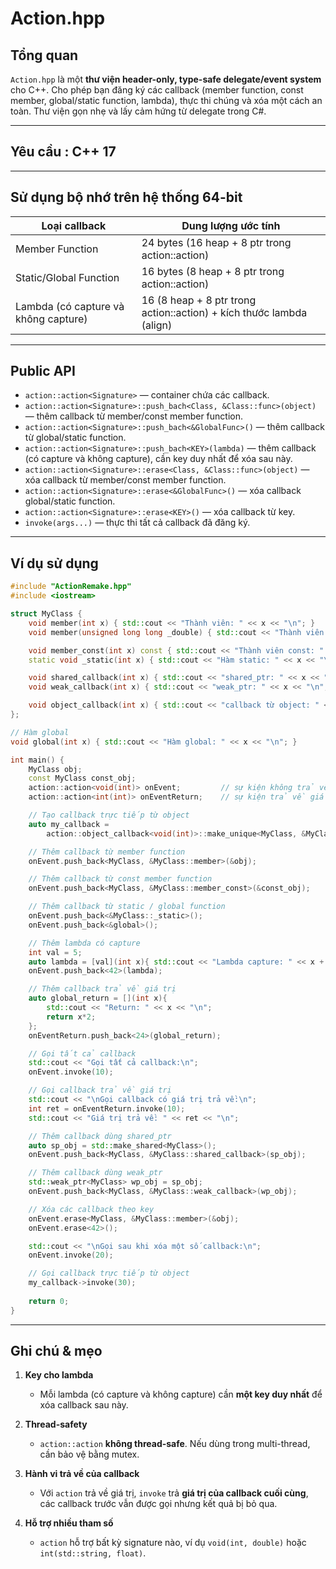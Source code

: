 # Action.hpp

## Tổng quan

`Action.hpp` là một **thư viện header-only, type-safe delegate/event system** cho C++.
Cho phép bạn đăng ký các callback (member function, const member, global/static function, lambda), thực thi chúng và xóa một cách an toàn. Thư viện gọn nhẹ và lấy cảm hứng từ delegate trong C#.

---

## Yêu cầu : C++ 17

---

## Sử dụng bộ nhớ trên hệ thống 64-bit

| Loại callback          | Dung lượng ước tính                                          |
| ---------------------- | ------------------------------------------------------------ |
| Member Function        | 24 bytes (16 heap + 8 ptr trong action::action)                      |
| Static/Global Function | 16 bytes (8 heap + 8 ptr trong action::action)                       |
| Lambda (có capture và không capture)    | 16 (8 heap + 8 ptr trong action::action) + kích thước lambda (align) |

---

## Public API

* `action::action<Signature>` — container chứa các callback.
* `action::action<Signature>::push_bach<Class, &Class::func>(object)` — thêm callback từ member/const member function.
* `action::action<Signature>::push_bach<&GlobalFunc>()` — thêm callback từ global/static function.
* `action::action<Signature>::push_bach<KEY>(lambda)` — thêm callback (có capture và không capture), cần key duy nhất để xóa sau này.
* `action::action<Signature>::erase<Class, &Class::func>(object)` — xóa callback từ member/const member function.
* `action::action<Signature>::erase<&GlobalFunc>()` — xóa callback global/static function.
* `action::action<Signature>::erase<KEY>()` — xóa callback từ key.
* `invoke(args...)` — thực thi tất cả callback đã đăng ký.

---

## Ví dụ sử dụng

```cpp
#include "ActionRemake.hpp"
#include <iostream>

struct MyClass {
    void member(int x) { std::cout << "Thành viên: " << x << "\n"; }
    void member(unsigned long long _double) { std::cout << "Thành viên: " << _double << "\n"; }

    void member_const(int x) const { std::cout << "Thành viên const: " << x << "\n"; }
    static void _static(int x) { std::cout << "Hàm static: " << x << "\n"; }

    void shared_callback(int x) { std::cout << "shared_ptr: " << x << "\n"; }
    void weak_callback(int x) { std::cout << "weak_ptr: " << x << "\n"; }

    void object_callback(int x) { std::cout << "callback từ object: " << x << "\n"; }
};

// Hàm global
void global(int x) { std::cout << "Hàm global: " << x << "\n"; }

int main() {
    MyClass obj;
    const MyClass const_obj;
    action::action<void(int)> onEvent;         // sự kiện không trả về
    action::action<int(int)> onEventReturn;    // sự kiện trả về giá trị int

    // Tạo callback trực tiếp từ object
    auto my_callback = 
        action::object_callback<void(int)>::make_unique<MyClass, &MyClass::object_callback>(&obj);

    // Thêm callback từ member function
    onEvent.push_back<MyClass, &MyClass::member>(&obj);

    // Thêm callback từ const member function
    onEvent.push_back<MyClass, &MyClass::member_const>(&const_obj);

    // Thêm callback từ static / global function
    onEvent.push_back<&MyClass::_static>();
    onEvent.push_back<&global>();

    // Thêm lambda có capture
    int val = 5;
    auto lambda = [val](int x){ std::cout << "Lambda capture: " << x + val << "\n"; };
    onEvent.push_back<42>(lambda);

    // Thêm callback trả về giá trị
    auto global_return = [](int x){ 
        std::cout << "Return: " << x << "\n"; 
        return x*2; 
    };
    onEventReturn.push_back<24>(global_return);

    // Gọi tất cả callback
    std::cout << "Gọi tất cả callback:\n";
    onEvent.invoke(10);

    // Gọi callback trả về giá trị
    std::cout << "\nGọi callback có giá trị trả về:\n";
    int ret = onEventReturn.invoke(10);
    std::cout << "Giá trị trả về: " << ret << "\n";

    // Thêm callback dùng shared_ptr
    auto sp_obj = std::make_shared<MyClass>();
    onEvent.push_back<MyClass, &MyClass::shared_callback>(sp_obj);

    // Thêm callback dùng weak_ptr
    std::weak_ptr<MyClass> wp_obj = sp_obj;
    onEvent.push_back<MyClass, &MyClass::weak_callback>(wp_obj);

    // Xóa các callback theo key
    onEvent.erase<MyClass, &MyClass::member>(&obj);
    onEvent.erase<42>();

    std::cout << "\nGọi sau khi xóa một số callback:\n";
    onEvent.invoke(20);

    // Gọi callback trực tiếp từ object
    my_callback->invoke(30);
    
    return 0;
}
```

---

## Ghi chú & mẹo

1. **Key cho lambda**

   * Mỗi lambda (có capture và không capture) cần **một key duy nhất** để xóa callback sau này.

2. **Thread-safety**

   * `action::action` **không thread-safe**. Nếu dùng trong multi-thread, cần bảo vệ bằng mutex.

3. **Hành vi trả về của callback**

   * Với `action` trả về giá trị, `invoke` trả **giá trị của callback cuối cùng**, các callback trước vẫn được gọi nhưng kết quả bị bỏ qua.

4. **Hỗ trợ nhiều tham số**

   * `action` hỗ trợ bất kỳ signature nào, ví dụ `void(int, double)` hoặc `int(std::string, float)`.
